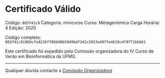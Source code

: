# Certificado Válido

Código: `803f41c9`
Categoria: minicurso
Curso: Metagenômica
Carga Horária: 4
Edição: 2020


Código completo: `803f41c91969cfe8236ff06b90b5949bdf242c5953e49f7e4619c4f9f71bbb61`


Este certificado foi expedido pela Comissão organizadora do IV Curso de Verão em Bioinformática da UFMG.

----

Qualquer dúvida contacte a [_Comissão Organizadora_](<mailto:cursobioinfoufmg@gmail.com$subject=[Certificados]>)

